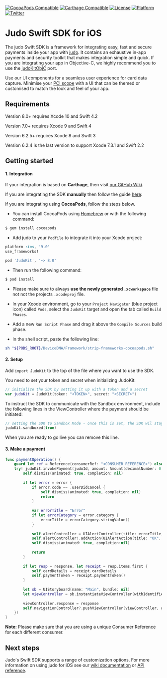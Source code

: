 [![CocoaPods Compatible](https://img.shields.io/cocoapods/v/JudoKit.svg)](https://img.shields.io/cocoapods/v/JudoKit.svg)
[![Carthage Compatible](https://img.shields.io/badge/Carthage-compatible-4BC51D.svg)](https://github.com/Carthage/Carthage)
[![License](https://img.shields.io/cocoapods/l/JudoKit.svg)](http://cocoadocs.org/docsets/Judo)
[![Platform](https://img.shields.io/cocoapods/p/JudoKit.svg)](http://cocoadocs.org/docsets/Judo)
[![Twitter](https://img.shields.io/badge/twitter-@JudoPayments-orange.svg)](http://twitter.com/JudoPay)

# Judo Swift SDK for iOS

The judo Swift SDK is a framework for integrating easy, fast and secure payments inside your app with [judo](https://www.judopay.com/). It contains an exhaustive in-app payments and security toolkit that makes integration simple and quick. If you are integrating your app in Objective-C, we highly recommend you to use the [judoKitObjC](https://github.com/judopay/JudoKitObjC) port.

Use our UI components for a seamless user experience for card data capture. Minimise your [PCI scope](https://www.pcisecuritystandards.org/pci_security/completing_self_assessment) with a UI that can be themed or customised to match the look and feel of your app.

## Requirements

Version 8.0+ requires Xcode 10 and Swift 4.2

Version 7.0+ requires Xcode 9 and Swift 4

Version 6.2.5+ requires Xcode 8 and Swift 3

Version 6.2.4 is the last version to support Xcode 7.3.1 and Swift 2.2

## Getting started

#### 1. Integration

If your integration is based on **Carthage**, then visit [our GitHub Wiki](https://github.com/JudoPay/JudoKit/wiki/Carthage).

If you are integrating the SDK **manually** then follow the guide [here](https://github.com/JudoPay/JudoKit/wiki/Manual-integration):

If you are integrating using **CocoaPods**, follow the steps below.

- You can install CocoaPods using [Homebrew](https://brew.sh/) or with the following command:

```bash
$ gem install cocoapods
```

- Add judo to your `Podfile` to integrate it into your Xcode project:

```ruby
platform :ios, '9.0'
use_frameworks!

pod 'JudoKit', '~> 8.0'
```

- Then run the following command:

```bash
$ pod install
```

- Please make sure to always **use the newly generated `.xcworkspace`** file not not the projects `.xcodeproj` file.

- In your Xcode environment, go to your `Project Navigator` (blue project icon) called `Pods`, select the `JudoKit` target and open the tab called `Build Phases`.
- Add a new `Run Script Phase` and drag it above the `Compile Sources` build phase.
- In the shell script, paste the following line:

```bash
sh "${PODS_ROOT}/DeviceDNA/Framework/strip-frameworks-cocoapods.sh"
```

#### 2. Setup

Add `import JudoKit` to the top of the file where you want to use the SDK.

You need to set your token and secret when initializing JudoKit:

```swift
// initialize the SDK by setting it up with a token and a secret
var judoKit = JudoKit(token: "<TOKEN>", secret: "<SECRET>")
```

To instruct the SDK to communicate with the Sandbox environment, include the following lines in the ViewController where the payment should be initiated:

```swift
// setting the SDK to Sandbox Mode - once this is set, the SDK wil stay in Sandbox mode until the process is killed
judoKit.sandboxed(true)
```

When you are ready to go live you can remove this line.

#### 3. Make a payment

```swift
func paymentOperation() {
    guard let ref = Reference(consumerRef: "<CONSUMER_REFERENCE>") else { return }
    try! judoKit.invokePayment(judoId, amount: Amount(decimalNumber: 0.01, currency: currentCurrency), reference: ref, completion: { (response, error) in
        self.dismiss(animated: true, completion: nil)
            
        if let error = error {
            if error.code == .userDidCancel {
                self.dismiss(animated: true, completion: nil)
                return
            }
                
            var errorTitle = "Error"
            if let errorCategory = error.category {
                errorTitle = errorCategory.stringValue()
            }
                
            self.alertController = UIAlertController(title: errorTitle, message: error.message, preferredStyle: .alert)
            self.alertController!.addAction(UIAlertAction(title: "OK", style: .cancel, handler: nil))
            self.dismiss(animated: true, completion:nil)
                
            return
        }
            
        if let resp = response, let receipt = resp.items.first {
            self.cardDetails = receipt.cardDetails
            self.paymentToken = receipt.paymentToken()
        }
            
        let sb = UIStoryboard(name: "Main", bundle: nil)
        let viewController = sb.instantiateViewController(withIdentifier: "detailviewcontroller") as! DetailViewController
            
        viewController.response = response
        self.navigationController?.pushViewController(viewController, animated: true)
    })
}
```
**Note:** Please make sure that you are using a unique Consumer Reference for each different consumer.

## Next steps

Judo's Swift SDK supports a range of customization options. For more information on using judo for iOS see our [wiki documentation](https://github.com/JudoPay/JudoKit/wiki/) or [API reference](https://judopay.github.io/JudoKit).
